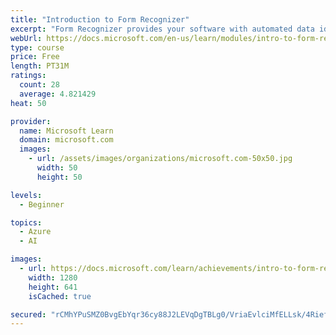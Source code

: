 ```yaml
---
title: "Introduction to Form Recognizer"
excerpt: "Form Recognizer provides your software with automated data identification and extraction from your documents. Using an SDK or REST, the AI-powered service decreases, or can completely eliminate, time spent on and errors in data entry, while also making it easier to utilize your data."
webUrl: https://docs.microsoft.com/en-us/learn/modules/intro-to-form-recognizer/
type: course
price: Free
length: PT31M
ratings:
  count: 28
  average: 4.821429
heat: 50

provider:
  name: Microsoft Learn
  domain: microsoft.com
  images:
    - url: /assets/images/organizations/microsoft.com-50x50.jpg
      width: 50
      height: 50

levels:
  - Beginner

topics:
  - Azure
  - AI

images:
  - url: https://docs.microsoft.com/learn/achievements/intro-to-form-recognizer-social.png
    width: 1280
    height: 641
    isCached: true

secured: "rCMhYPuSMZ0BvgEbYqr36cy88J2LEVqDgTBLg0/VriaEvlciMfELLsk/4Rief8t67rarxy4YI436DrgJQc/KpiJu6YOcw4flM763pX6LRqVLpctIzYH92sYAQZso5cDzYbLfPJcG/acEAXx/sctBU3oph6HuVUbz6CJ30ifSukjF/vi9Vnon9/677H8xCwaybHh4g6aP4ofot6E3PeLkTztKY9+erEirGqR35RrNTgNK2mCZZmBb56EgVoMkmaSU4UlxE8kEej6BtChzKkpQIkaULocemHRsKEm+AYh2wSn7cclUmFC8BwIAeSesHnLiWU8ha/KmP3AmnHhdBPp+1LThELZHjUSd/ZrMV5WfpI1IL2S5eIvnj8VUzlz6hzqPsjSi6z1dxXtVFS4zzKEs+639dsh9raqr9bEnynhyTFM=;5PsXMqSrLd05n76wuTCCoQ=="
---
```


